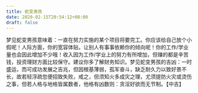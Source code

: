 ```yaml
---
title: 蛇变男孩
date: 2020-02-15T20:54:12+08:00
draft: false
---
```


梦见蛇变男孩意味着：一直在努力实施的某个项目将要完工。你应该给自己放个小假呢！人际方面，你的宽容体贴，让别人有事事依赖你的倾向呢！你的工作/学业量也会因此增加不少哦！收入因为工作/学业上的努力有所增加，但赚的都是辛苦钱，投资理财方面比较保守。建议你多了解财务知识。梦见蛇变男孩的吉凶：一时盛运，而可成功发展之吉兆，但因根基薄弱，孤军奋斗，缺乏耐久力以致好景不长，故若轻浮疏忽便招致失败，戒之，但须知火多成灾之理，尤须提防火灾或烫伤之事，但若人格与地格皆属数者，他格有凶数则：贪淫好欲而无节制。【中吉】